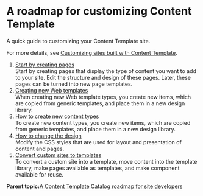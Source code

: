 # A roadmap for customizing Content Template 

A quick guide to customizing your Content Template site.

For more details, see [Customizing sites built with Content Template](ctc_design_custom.md).

1.  [Start by creating pages ](../ctc/ctc_gs_custom_pages.md)  
Start by creating pages that display the type of content you want to add to your site. Edit the structure and design of these pages. Later, these pages can be turned into new page templates.
2.  [Creating new Web templates ](../ctc/ctc_gs_custom_templates.md)  
When creating new Web template types, you create new items, which are copied from generic templates, and place them in a new design library.
3.  [How to create new content types ](../ctc/ctc_gs_custom_content.md)  
To create new content types, you create new items, which are copied from generic templates, and place them in a new design library.
4.  [How to change the design ](../ctc/ctc_gs_custom_design.md)  
Modify the CSS styles that are used for layout and presentation of content and pages.
5.  [Convert custom sites to templates ](../ctc/ctc_gs_custom_convert.md)  
To convert a custom site into a template, move content into the template library, make pages available as templates, and make component available for reuse.

**Parent topic:**[A Content Template Catalog roadmap for site developers ](../ctc/ctc_gs_site_devs.md)

